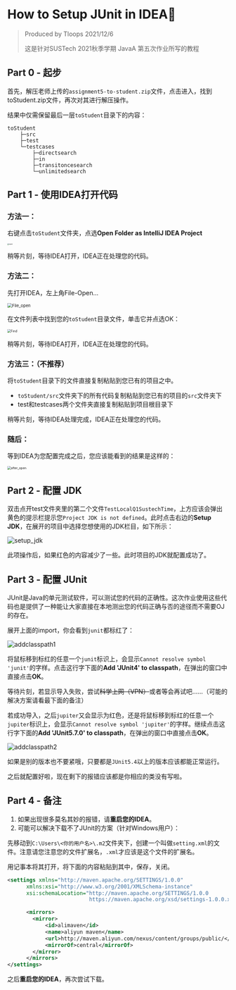 # How to Setup JUnit in IDEA:footprints:

> Produced by Tloops  2021/12/6
>
> 这是针对SUSTech 2021秋季学期 JavaA 第五次作业所写的教程

## Part 0 - 起步

首先，解压老师上传的`assignment5-to-student.zip`文件，点击进入，找到toStudent.zip文件，再次对其进行解压操作。

结果中仅需保留最后一层`toStudent`目录下的内容：

```
toStudent
    ├─src
    ├─test
    └─testcases
        ├─directsearch
        ├─in
        ├─transitoncesearch
        └─unlimitedsearch
```



## Part 1 - 使用IDEA打开代码

### 方法一：

右键点击`toStudent`文件夹，点选**Open Folder as IntelliJ IDEA Project**

<img src="./open.jpg" alt="open" style="zoom: 25%;" />

稍等片刻，等待IDEA打开，IDEA正在处理您的代码。



### 方法二：

先打开IDEA，左上角File-Open...

<img src="./File_open.png" alt="File_open" style="zoom: 67%;" />

在文件列表中找到您的`toStudent`目录文件，单击它并点选OK：

<img src="./Find.png" alt="Find" style="zoom:50%;" />

稍等片刻，等待IDEA打开，IDEA正在处理您的代码。



### 方法三：（不推荐）

将`toStudent`目录下的文件直接复制粘贴到您已有的项目之中。

- `toStudent/src`文件夹下的所有代码复制粘贴到您已有的项目的`src`文件夹下
- test和testcases两个文件夹直接复制粘贴到项目根目录下

稍等片刻，等待IDEA处理完成，IDEA正在处理您的代码。



### 随后：

等到IDEA为您配置完成之后，您应该能看到的结果是这样的：

<img src="./after_open.png" alt="after_open" style="zoom:50%;" />



## Part 2 - 配置 JDK

双击点开test文件夹里的第二个文件`TestLocalQ1SustechTime`，上方应该会弹出黄色的提示栏提示您`Project JDK is not defined`。此时点击右边的**Setup JDK**，在展开的项目中选择您想使用的JDK栏目，如下所示：

![setup_jdk](./setup_jdk.png)

此项操作后，如果红色的内容减少了一些。此时项目的JDK就配置成功了。



## Part 3 - 配置 JUnit

JUnit是Java的单元测试软件，可以测试您的代码的正确性。这次作业使用这些代码也是提供了一种能让大家直接在本地测出您的代码正确与否的途径而不需要OJ的存在。

展开上面的import，你会看到`junit`都标红了：

![addclasspath1](./addclasspath1.png)

将鼠标移到标红的任意一个`junit`标识上，会显示`Cannot resolve symbol 'junit'`的字样。点击这行字下面的**Add 'JUnit4' to classpath**，在弹出的窗口中直接点击**OK**。



等待片刻，若显示导入失败，尝试~~科学上网（VPN）~~或者等会再试吧……（可能的解决方案请看最下面的备注）



若成功导入，之后`jupiter`又会显示为红色，还是将鼠标移到标红的任意一个`jupiter`标识上，会显示`Cannot resolve symbol 'jupiter'`的字样。继续点击这行字下面的**Add 'JUnit5.7.0' to classpath**，在弹出的窗口中直接点击**OK**。

![addclasspath2](./addclasspath2.png)

如果是别的版本也不要紧哦，只要都是`JUnit5.4`以上的版本应该都能正常运行。

之后就配置好啦，现在剩下的报错应该都是你相应的类没有写啦。



## Part 4 - 备注

1. 如果出现很多莫名其妙的报错，请**重启您的IDEA**。
2. 可能可以解决下载不了JUnit的方案（针对Windows用户）：

先移动到`C:\Users\<你的用户名>\.m2`文件夹下，创建一个叫做`setting.xml`的文件。注意请您注意您的文件扩展名，`.xml`才应该是这个文件的扩展名。

用记事本将其打开，将下面的内容粘贴到其中，保存，关闭。

```xml
<settings xmlns="http://maven.apache.org/SETTINGS/1.0.0"
      xmlns:xsi="http://www.w3.org/2001/XMLSchema-instance"
      xsi:schemaLocation="http://maven.apache.org/SETTINGS/1.0.0
                          https://maven.apache.org/xsd/settings-1.0.0.xsd">

      <mirrors>
        <mirror>  
            <id>alimaven</id>  
            <name>aliyun maven</name>  
            <url>http://maven.aliyun.com/nexus/content/groups/public/</url>  
            <mirrorOf>central</mirrorOf>          
        </mirror>  
      </mirrors>
</settings>
```

之后**重启您的IDEA**，再次尝试下载。

